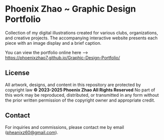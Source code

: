 # Phoenix Zhao ~ Graphic Design Portfolio 

Collection of my digital illustrations created for various clubs, organizations, and creative projects. The accompanying interactive website presents each piece with an image display and a brief caption. 

You can view the portfolio online here --> https://phoenixzhao7.github.io/Graphic-Design-Portfolio/

## License

All artwork, designs, and content in this repository are protected by copyright law **© 2023-2025 Phoenix Zhao All Rights Reserved** 
No part of this work may be reproduced, distributed, or transmitted in any form without the prior written permission of the copyright owner and appropriate credit.

## Contact

For inquiries and commissions, please contact me by email (pheanixz60@gmail.com).

